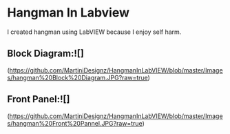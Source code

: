 # Hangman In Labview
I created hangman using LabVIEW because I enjoy self harm.

## Block Diagram:![]
(https://github.com/MartiniDesignz/HangmanInLabVIEW/blob/master/Images/hangman%20Block%20Diagram.JPG?raw=true)

## Front Panel:![]
(https://github.com/MartiniDesignz/HangmanInLabVIEW/blob/master/Images/hangman%20Front%20Pannel.JPG?raw=true)
